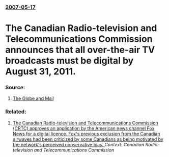 ### [2007-05-17](/news/2007/05/17/index.md)

#  The Canadian Radio-television and Telecommunications Commission announces that all over-the-air TV broadcasts must be digital by August 31, 2011. 




### Source:

1. [The Globe and Mail](http://www.reportonbusiness.com/servlet/story/RTGAM.20070517.wtelevisionCRTC0517/BNStory/robNews/home)

### Related:

1. [ The Canadian Radio-television and Telecommunications Commission (CRTC) approves an application by the American news channel Fox News for a digital licence. Fox's previous exclusion from the Canadian airwaves had been criticized by some Canadians as being motivated by the network's perceived conservative bias. ](/news/2004/11/18/the-canadian-radio-television-and-telecommunications-commission-crtc-approves-an-application-by-the-american-news-channel-fox-news-for-a.md) _Context: Canadian Radio-television and Telecommunications Commission_
